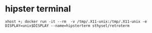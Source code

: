# hipster terminal

```
xhost +; docker run -it --rm  -v /tmp/.X11-unix:/tmp/.X11-unix -e DISPLAY=unix$DISPLAY --name=hipsterterm sthysel/retroterm
```
